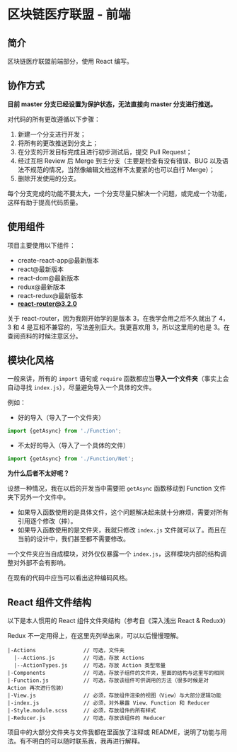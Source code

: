 # 区块链医疗联盟 - 前端

## 简介

区块链医疗联盟前端部分，使用 React 编写。

## 协作方式

**目前 master 分支已经设置为保护状态，无法直接向 master 分支进行推送。**

对代码的所有更改遵循以下步骤：

1. 新建一个分支进行开发；
2. 将所有的更改推送到分支上；
3. 在分支的开发目标完成且进行初步测试后，提交 Pull Request；
4. 经过互相 Review 后 Merge 到主分支（主要是检查有没有错误、BUG 以及语法不规范的情况，当然像编辑文档这样不太要紧的也可以自行 Merge）；
5. 删除开发使用的分支。

每个分支完成的功能不要太大，一个分支尽量只解决一个问题，或完成一个功能，这样有助于提高代码质量。

## 使用组件

项目主要使用以下组件：

- create-react-app@最新版本
- react@最新版本
- react-dom@最新版本
- redux@最新版本
- react-redux@最新版本
- **react-router@3.2.0**

关于 react-router，因为我刚开始学的是版本 3，在我学会用之后不久就出了 4，3 和 4 是互相不兼容的，写法差别巨大。我更喜欢用 3，所以这里用的也是 3。在查阅资料的时候注意区分。

## 模块化风格

一般来讲，所有的 `import` 语句或 `require` 函数都应当**导入一个文件夹**（事实上会自动寻找 `index.js`），尽量避免导入一个具体的文件。

例如：

- 好的导入（导入了一个文件夹）
```js
import {getAsync} from './Function';
```
- 不太好的导入（导入了一个具体的文件）
```js
import {getAsync} from './Function/Net';
```

**为什么后者不太好呢？**

设想一种情况，我在以后的开发当中需要把 `getAsync` 函数移动到 Function 文件夹下另外一个文件中。 

- 如果导入函数使用的是具体文件，这个问题解决起来就十分麻烦，需要对所有引用逐个修改（摔）。
- 如果导入函数使用的是文件夹，我就只修改 `index.js` 文件就可以了。而且在当前的设计中，我们甚至都不需要修改。

一个文件夹应当自成模块，对外仅仅暴露一个 `index.js`，这样模块内部的结构调整对外部不会有影响。

在现有的代码中应当可以看出这种编码风格。

## React 组件文件结构

以下是本人惯用的 React 组件文件夹结构（参考自《深入浅出 React & Redux》）

Redux 不一定用得上，在这里先列举出来，可以以后慢慢理解。

```
|-Actions               // 可选，文件夹
  |--Actions.js         // 可选，存放 Actions
  |--ActionTypes.js     // 可选，存放 Action 类型常量
|-Components            // 可选，存放子组件的文件夹，里面的结构与这里写的相同
|-Function.js           // 可选，存放该组件可供调用的方法（很多时候是对 Action 再次进行包装）
|-View.js               // 必须，存放组件渲染的视图（View）与大部分逻辑功能
|-index.js              // 必须，对外暴露 View、Function 和 Reducer
|-Style.module.scss     // 必须，存放组件的所有样式
|-Reducer.js            // 可选，存放该组件的 Reducer
```

项目中的大部分文件夹与文件我都在里面放了注释或 README，说明了功能与用法。有不明白的可以随时联系我，我再进行解释。